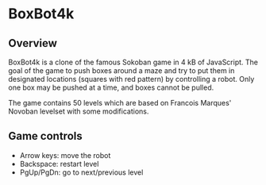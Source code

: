 BoxBot4k
========

Overview
--------
BoxBot4k is a clone of the famous Sokoban game in 4 kB of JavaScript.
The goal of the game to push boxes around a maze and try to put them in
designated locations (squares with red pattern) by controlling a robot.
Only one box may be pushed at a time, and boxes cannot be pulled.

The game contains 50 levels which are based on Francois Marques' Novoban
levelset with some modifications.

Game controls
-------------
* Arrow keys: move the robot
* Backspace: restart level
* PgUp/PgDn: go to next/previous level

